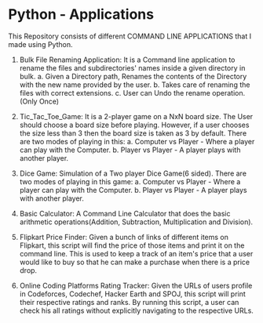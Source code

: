 # Python - Applications
This Repository consists of different COMMAND LINE APPLICATIONS that I made using Python.

1. Bulk File Renaming Application: It is a Command line application to rename the files and subdirectories' names inside a given directory in bulk.
    a. Given a Directory path, Renames the contents of the Directory with the new name provided by the user.
    b. Takes care of renaming the files with correct extensions.
    c. User can Undo the rename operation.(Only Once)
  
2. Tic_Tac_Toe_Game: It is a 2-player game on a NxN board size. The User should choose a board size before playing. However, if a user chooses the size less than 3 then the board size is taken as 3 by default. 
There are two modes of playing in this:
    a. Computer vs Player - Where a player can play with the Computer.
    b. Player vs Player - A player plays with another player.

3. Dice Game: Simulation of a Two player Dice Game(6 sided). There are two modes of playing in this game:
    a. Computer vs Player - Where a player can play with the Computer.
    b. Player vs Player - A player plays with another player.

4. Basic Calculator: A Command Line Calculator that does the basic arithmetic operations(Addition, Subtraction, Multiplication and Division).

5. Flipkart Price Finder: Given a bunch of links of different items on Flipkart, this script will find the price of those items and print it on the command line. This is used to keep a track of an item's price that a user would like to buy so that he can make a purchase when there is a price drop. 

6. Online Coding Platforms Rating Tracker: Given the URLs of users profile in Codeforces, Codechef, Hacker Earth and SPOJ, this script will print their respective ratings and ranks. By running this script, a user can check his all ratings without explicitly navigating to the respective URLs.
